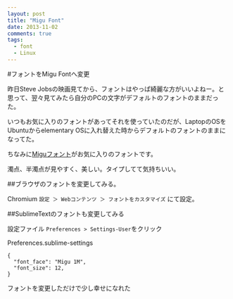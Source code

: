 ```yaml
---
layout: post
title: "Migu Font"
date: 2013-11-02
comments: true
tags: 
  - font
  - Linux
---
```


#フォントをMigu Fontへ変更

昨日Steve Jobsの映画見てから、フォントはやっぱ綺麗な方がいいよねー。と思って、翌々見てみたら自分のPCの文字がデフォルトのフォントのままだった。
<!-- more -->
いつもお気に入りのフォントがあってそれを使っていたのだが、LaptopのOSをUbuntuからelementary OSに入れ替えた時からデフォルトのフォントのままになってた。

ちなみに[Miguフォント](http://mix-mplus-ipa.sourceforge.jp/migu/)がお気に入りのフォントです。

濁点、半濁点が見やすく、美しい。タイプしてて気持ちいい。


##ブラウザのフォントを変更してみる。

Chromium
`設定 ＞ Webコンテンツ ＞ フォントをカスタマイズ` にて設定。

##SublimeTextのフォントも変更してみる

設定ファイル `Preferences > Settings-User`をクリック

Preferences.sublime-settings

    {
      "font_face": "Migu 1M",
      "font_size": 12,
    }

フォントを変更しただけで少し幸せになれた

